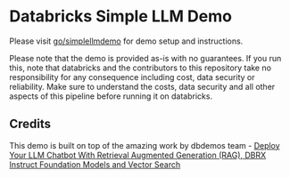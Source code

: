 # Databricks Simple LLM Demo

Please visit [go/simplellmdemo](go/simplellmdemo) for demo setup and instructions.

Please note that the demo is provided as-is with no guarantees. If you run this, note that databricks and the contributors to this repository take no responsibility for any consequence including cost, data security or reliability. Make sure to understand the costs, data security and all other aspects of this pipeline before running it on databricks.

## Credits
This demo is built on top of the amazing work by dbdemos team - [Deploy Your LLM Chatbot With Retrieval Augmented Generation (RAG), DBRX Instruct Foundation Models and Vector Search](https://www.databricks.com/resources/demos/tutorials/data-science-and-ai/lakehouse-ai-deploy-your-llm-chatbot?itm_data=demo_center)
